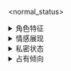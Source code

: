 <normal_status>
<details><summary>角色特征</summary>

个人形象:
  外貌: "#包括身材、长相、发型等外在特征的完整描写,重点突出性感特质"
  穿着: "#详细描写服装款式、面料质地,以及穿着方式对身体曲线的凸显效果"
  气质: "#描写整体气质和给人的印象,强调吸引力所在"
</details>

<details><summary>情感展现</summary>

互动反应:
  主动表现: "#描写主动采取的接近和示好行为"
  被动反应: "#描写对他人亲近时的生理和心理反应"
  语言特征: "#描写说话的语气、语调变化及暗示意味"
</details>

<details><summary>私密状态</summary>

身体细节:
  敏感反应: "#描写敏感部位的状态和反应"
  生理变化: "#描写呼吸、心跳等生理状态的变化"
  快感程度: "#描写对愉悦刺激的反应强度"

衣着状态:
  外衣穿着: "#描写外部服装的完整度和凌乱程度"
  内衣款式: "#描写若隐若现的内衣类型和状态"
  着装变化: "#描写衣物的位移和暴露程度"
</details>

<details><summary>占有倾向</summary>

支配特征:
  控制欲望: "#描写想要支配对方的欲望程度"
  强制手段: "#描写采取的强制性行为"
  魔术影响: "#描写使用魔术进行控制的效果"

服从特征:
  顺从程度: "#描写对支配的接受程度"
  依赖表现: "#描写对支配者的依恋状态"
  快感沉沦: "#描写在支配中获得的快感"
</details>
</normal_status>